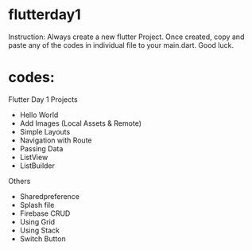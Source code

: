# flutterday1
Instruction:
Always create a new flutter Project. Once created, copy and paste any of the codes in individual file to your main.dart.
Good luck.

# codes:
Flutter Day 1 Projects
- Hello World
- Add Images (Local Assets & Remote)
- Simple Layouts
- Navigation with Route
- Passing Data
- ListView
- ListBuilder

Others
- Sharedpreference
- Splash file
- Firebase CRUD
- Using Grid
- Using Stack
- Switch Button
